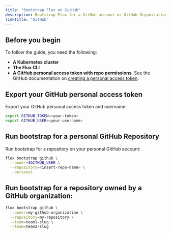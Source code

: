 ```yaml
---
title: "Bootstrap Flux on GitHub"
description: Bootstrap Flux for a GitHub account or GitHub Organization
linkTitle: "GitHub"
---
```


## Before you begin

To follow the guide, you need the following:

- **A Kubernetes cluster**
- **The Flux CLI**
- **A GitHub personal access token with repo permissions**. See the GitHub documentation on [creating a personal access token](https://help.github.com/en/github/authenticating-to-github/creating-a-personal-access-token-for-the-command-line).

## Export your GitHub personal access token

Export your GitHub personal access token and username:

```bash
export GITHUB_TOKEN=<your-token>
export GITHUB_USER=<your-username>
```

## Run bootstrap for a personal GitHub Repository

Run bootstrap for a repository on your personal GitHub account:

```bash
flux bootstrap github \
  --owner=$GITHUB_USER \
  --repository=<insert-repo-name> \
  --personal
```

## Run bootstrap for a repository owned by a GitHub organization:

```bash
flux bootstrap github \
  --owner=my-github-organization \
  --repository=my-repository \
  --team=team1-slug \
  --team=team2-slug
```
